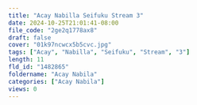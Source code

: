 ```yaml
---
title: "Acay Nabilla Seifuku Stream 3"
date: 2024-10-25T21:01:41-08:00
file_code: "2ge2q1778ax8"
draft: false
cover: "01k97ncwcx5b5cvc.jpg"
tags: ["Acay", "Nabilla", "Seifuku", "Stream", "3"]
length: 11
fld_id: "1482865"
foldername: "Acay Nabila"
categories: ["Acay Nabila"]
views: 0
---
```

